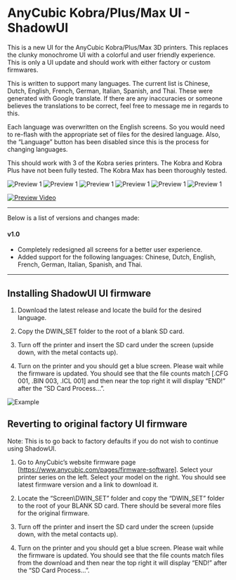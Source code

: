 # AnyCubic Kobra/Plus/Max UI - ShadowUI

This is a new UI for the AnyCubic Kobra/Plus/Max 3D printers. This replaces the clunky monochrome UI with a colorful and user friendly experience. This is only a UI update and should work with either factory or custom firmwares.

This is written to support many languages. The current list is Chinese, Dutch, English, French, German, Italian, Spanish, and Thai. These were generated with Google translate. If there are any inaccuracies or someone believes the translations to be correct, feel free to message me in regards to this.

Each language was overwritten on the English screens. So you would need to re-flash with the appropriate set of files for the desired language. Also, the “Language” button has been disabled since this is the process for changing languages.

This should work with 3 of the Kobra series printers. The Kobra and Kobra Plus have not been fully tested. The Kobra Max has been thoroughly tested.

![Preview 1](/Source/Media/121.png)
![Preview 1](/Source/Media/124.png)
![Preview 1](/Source/Media/128.png)
![Preview 1](/Source/Media/140.png)
![Preview 1](/Source/Media/153.png)
![Preview 1](/Source/Media/204.png)

[![Preview Video](https://img.youtube.com/vi/XPdt1kJQ2_s/maxresdefault.jpg)](https://youtu.be/XPdt1kJQ2_s)

- - - -

Below is a list of versions and changes made:

#### v1.0
* Completely redesigned all screens for a better user experience.
* Added support for the following languages: Chinese, Dutch, English, French, German, Italian, Spanish, and Thai.
   
- - - -

## Installing ShadowUI UI firmware

1. Download the latest release and locate the build for the desired language.

2. Copy the DWIN_SET folder to the root of a blank SD card.

3. Turn off the printer and insert the SD card under the screen (upside down, with the metal contacts up).

4. Turn on the printer and you should get a blue screen. Please wait while the firmware is updated. You should see that the file counts match [.CFG 001, .BIN 003, .ICL 001] and then near the top right it will display “END!” after the “SD Card Process…”. <see photo>

![Example](/Source/Media/Process.jpg)


## Reverting to original factory UI firmware

Note: This is to go back to factory defaults if you do not wish to continue using ShadowUI.

1. Go to AnyCubic’s website firmware page [https://www.anycubic.com/pages/firmware-software]. Select your printer series on the left. Select your model on the right. You should see latest firmware version and a link to download it.

2. Locate the “Screen\DWIN_SET” folder and copy the “DWIN_SET” folder to the root of your BLANK SD card. There should be several more files for the original firmware.

3. Turn off the printer and insert the SD card under the screen (upside down, with the metal contacts up).

4. Turn on the printer and you should get a blue screen. Please wait while the firmware is updated. You should see that the file counts match files from the download and then near the top right it will display “END!” after the “SD Card Process…”.
